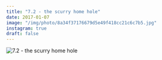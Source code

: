 ```yaml
---
title: "7.2 - the scurry home hole"
date: 2017-01-07
image: "/img/photo/8a34f37176679d5e49f418cc21c6c7b5.jpg"
instagram: true
draft: false
---
```


![7.2 - the scurry home hole](/img/photo/8a34f37176679d5e49f418cc21c6c7b5.jpg)
